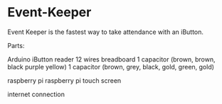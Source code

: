 # Event-Keeper

Event Keeper is the fastest way to take attendance with an iButton. 


Parts:

Arduino
iButton reader
12 wires 
breadboard
1 capacitor (brown, brown, black purple yellow)
1 capacitor (brown, grey, black, gold, green, gold)


raspberry pi
raspberry pi touch screen

internet connection
